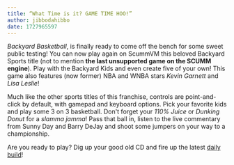 ```yaml
---
title: “What Time is it? GAME TIME HOO!”
author: jibbodahibbo
date: 1727965597
---
```


_Backyard Basketball_, is finally ready to come off the bench for some sweet public testing! You can now play again on ScummVM this beloved Backyard Sports title (not to mention __the last unsupported game on the SCUMM engine__). Play with the Backyard Kids and even create five of your own! This game also features (now former) NBA and WNBA stars _Kevin Garnett_ and _Lisa Leslie_!

Much like the other sports titles of this franchise, controls are point-and-click by default, with gamepad and keyboard options. Pick your favorite kids and play some 3 on 3 basketball. Don't forget your _110% Juice_ or _Dunking Donut_ for a _slamma jamma_! Pass that ball in, listen to the live commentary from Sunny Day and Barry DeJay and shoot some jumpers on your way to a championship.

Are you ready to play? Dig up your good old CD and fire up the latest [daily build](https://scummvm.org/downloads/#daily)!